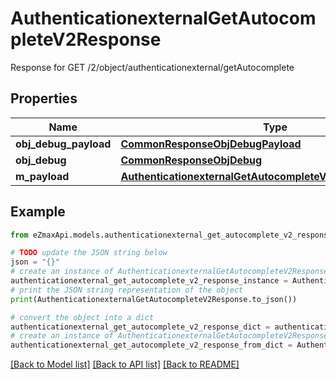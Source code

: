 # AuthenticationexternalGetAutocompleteV2Response

Response for GET /2/object/authenticationexternal/getAutocomplete

## Properties

Name | Type | Description | Notes
------------ | ------------- | ------------- | -------------
**obj_debug_payload** | [**CommonResponseObjDebugPayload**](CommonResponseObjDebugPayload.md) |  | 
**obj_debug** | [**CommonResponseObjDebug**](CommonResponseObjDebug.md) |  | [optional] 
**m_payload** | [**AuthenticationexternalGetAutocompleteV2ResponseMPayload**](AuthenticationexternalGetAutocompleteV2ResponseMPayload.md) |  | 

## Example

```python
from eZmaxApi.models.authenticationexternal_get_autocomplete_v2_response import AuthenticationexternalGetAutocompleteV2Response

# TODO update the JSON string below
json = "{}"
# create an instance of AuthenticationexternalGetAutocompleteV2Response from a JSON string
authenticationexternal_get_autocomplete_v2_response_instance = AuthenticationexternalGetAutocompleteV2Response.from_json(json)
# print the JSON string representation of the object
print(AuthenticationexternalGetAutocompleteV2Response.to_json())

# convert the object into a dict
authenticationexternal_get_autocomplete_v2_response_dict = authenticationexternal_get_autocomplete_v2_response_instance.to_dict()
# create an instance of AuthenticationexternalGetAutocompleteV2Response from a dict
authenticationexternal_get_autocomplete_v2_response_from_dict = AuthenticationexternalGetAutocompleteV2Response.from_dict(authenticationexternal_get_autocomplete_v2_response_dict)
```
[[Back to Model list]](../README.md#documentation-for-models) [[Back to API list]](../README.md#documentation-for-api-endpoints) [[Back to README]](../README.md)


